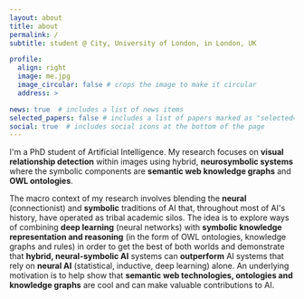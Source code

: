 ```yaml
---
layout: about
title: about
permalink: /
subtitle: student @ City, University of London, in London, UK

profile:
  align: right
  image: me.jpg
  image_circular: false # crops the image to make it circular
  address: >

news: true  # includes a list of news items
selected_papers: false # includes a list of papers marked as "selected={true}"
social: true  # includes social icons at the bottom of the page
---
```


I'm a PhD student of Artificial Intelligence. My research focuses on **visual relationship detection** within images using hybrid, **neurosymbolic systems** where the symbolic components are **semantic web knowledge graphs** and **OWL ontologies**.

The macro context of my research involves blending the **neural** (connectionist) and **symbolic** traditions of AI that, throughout most of AI's history, have operated as tribal academic silos. The idea is to explore ways of combining **deep learning** (neural networks) with **symbolic knowledge representation and reasoning** (in the form of OWL ontologies, knowledge graphs and rules) in order to get the best of both worlds and demonstrate that **hybrid, neural-symbolic AI** systems can **outperform** AI systems that rely on **neural AI** (statistical, inductive, deep learning) alone.  An underlying motivation is to help show that **semantic web technologies, ontologies and knowledge graphs** are cool and can make valuable contributions to AI.
